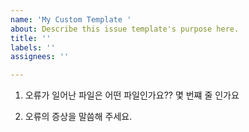 ```yaml
---
name: 'My Custom Template '
about: Describe this issue template's purpose here.
title: ''
labels: ''
assignees: ''

---
```


1. 오류가 일어난 파일은 어떤 파일인가요?? 몇 번쨰 줄 인가요

2. 오류의 증상을 말씀해 주세요.
